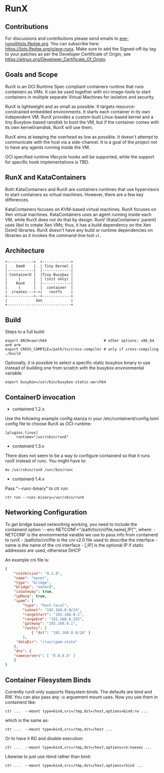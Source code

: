 RunX
====

Contributions
-------------

For discussions and contributions please send emails to
eve-runx@lists.lfedge.org. You can subscribe here:
https://lists.lfedge.org/g/eve-runx. Make sure to add the Signed-off-by
tag to your patches as per the Developer Certificate of Origin, see
https://elinux.org/Developer_Certificate_Of_Origin.


Goals and Scope
---------------
RunX is an OCI Runtime Spec compliant containers runtime that runs
containers as VMs. It can be used together with oci-image-tools to start
containers in multiple separate Virtual Machines for isolation and
security.

RunX is lightweight and as small as possible. It targets
resource-constrained embedded environments. It starts each container in
its own independent VM. RunX provides a custom-built Linux-based kernel
and a tiny Busybox-based ramdisk to boot the VM, but if the container
comes with its own kernel/ramdisk, RunX will use them.

RunX aims at keeping the overhead as low as possible.  It doesn't
attempt to communicate with the host via a side-channel. It is a goal of
the project not to have any agents running inside the VM.

OCI specified runtime lifecycle hooks will be supported, while the
support for specific hook implementations is TBD.


RunX and KataContainers
-----------------------
Both KataContainers and RunX are containers runtimes that use
hypervisors to start containers as virtual machines. However, there are
a few key differences.

KataContainers focuses on KVM-based virtual machines. RunX focuses
on Xen virtual machines. KataContainers uses an agent running inside
each VM, while RunX does not do that by design. RunV (KataContainers'
parent) uses libxl to create Xen VMs; thus, it has a build dependency
on the Xen Dom0 libraries. RunX doesn't have any build or runtime
dependencies on libraries as it invokes the command-line tool ``xl``.


Architecture
------------
    +------------+  +-------------+
    |    Dom0    |  | Tiny Kernel |
    |------------|  |-------------|
    | ContainerD |  |Tiny Busybox |
    |     |      |  | (init only) |
    |    RunX    |  |-------------|
    |     |      |  |  container  |
    |  creates---+->|   rootfs    |
    +------------+--+-------------+
    |             Xen             |
    +-----------------------------+


Build
-----

Steps to a full build:

    export ARCH=aarch64                          # other options: x86_64 and arm
    export CROSS_COMPILE=/path/to/cross-compiler # only if cross-compiling
    ./build

Optionally, it is possible to select a specific static busybox binary to
use instead of building one from scratch with the busybox environmental variable:

    export busybox=/usr/bin/busybox-static-aarch64


ContainerD invocation
---------------------

- containerd 1.2.x

Use the following example config stanza in your
/etc/containerd/config.toml config file to choose RunX as OCI-runtime:

    [plugins.linux]
         runtime="/usr/sbin/runX"

- containerd 1.3.x

There does not seem to be a way to configure containerd so that it runs
runX instead of runc. You might have to:

    mv /usr/sbin/runX /usr/bin/runc

- containerd 1.4.x

Pass "--runc-binary" to ctr run:

    ctr run --runc-binary=/usr/sbin/runX



Networking Configuration
------------------------

To get bridge based networking working, you need to include the containerd
option '--env NETCONF="/path/to/cni/file,name[,IP]"', where:
    - NETCONF is the environmental varable we use to pass info from containerd
      to runX
    - /path/to/cni/file is the cni v2.0 file used to describe the interface
    - name is the name of the cni interface
    - [,IP] is the optional IP if static addresses are used, otherwise DHCP

An example cni file is:

```json
{
    "cniVersion": "0.2.0",
    "name": "mynet",
    "type": "bridge",
    "bridge": "xenbr0",
    "isGateway": true,
    "ipMasq": true,
    "ipam": {
        "type": "host-local",
        "subnet": "192.168.0.0/24",
        "rangeStart": "192.168.0.2",
        "rangeEnd": "192.168.0.255",
        "gateway": "192.168.0.1",
        "routes": [
            { "dst": "192.168.0.0/24" }
        ],
     "dataDir": "/run/ipam-state"
    },
    "dns": {
    "nameservers": [ "8.8.8.8" ]
    }
}
```



Container Filesystem Binds
--------------------------

Currently runX only supports filesystem binds.  The defaults are bind and RW.
You can also pass any -o arguement mount uses.  Now you use them in containerd
like:

```
ctr ...  --mount type=bind,src=/tmp,dst=/host,options=bind:rw ...
```

which is the same as:

```
ctr ...  --mount type=bind,src=/tmp,dst=/host ...
```

Or to have it RO and disable execution:

```
ctr ...  --mount type=bind,src=/tmp,dst=/host,options=ro:noexec ...
```

Likewise to just use rbind rather than bind:


```
ctr ...  --mount type=bind,src=/tmp,dst=/host,options=rbind ...
```
